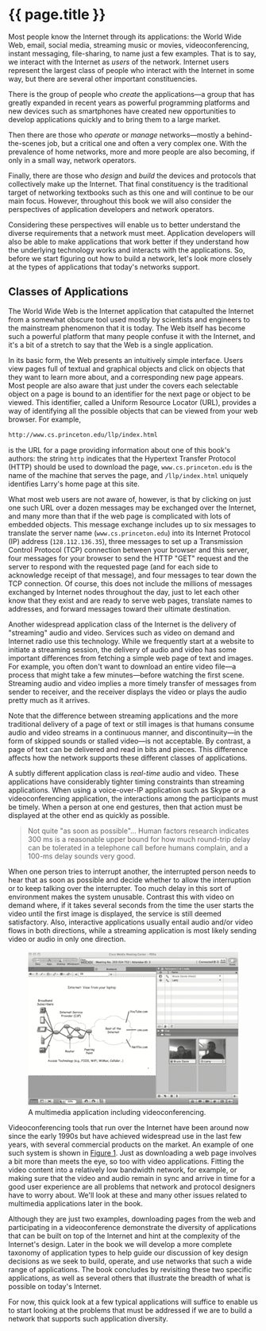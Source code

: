 # {{ page.title }}

Most people know the Internet through its applications: the World Wide
Web, email, social media, streaming music or movies,
videoconferencing, instant messaging, file-sharing, to name just a few
examples. That is to say, we interact with the Internet as *users* of
the network. Internet users represent the largest class of people who
interact with the Internet in some way, but there are several other
important constituencies.

There is the group of people who *create* the applications—a group
that has greatly expanded in recent years as powerful programming
platforms and new devices such as smartphones have created new
opportunities to develop applications quickly and to bring them to a
large market.

Then there are those who *operate* or *manage* networks—mostly a
behind-the-scenes job, but a critical one and often a very complex one.
With the prevalence of home networks, more and more people are also
becoming, if only in a small way, network operators.

Finally, there are those who *design* and *build* the devices and
protocols that collectively make up the Internet. That final
constituency is the traditional target of networking textbooks such as
this one and will continue to be our main focus. However, throughout
this book we will also consider the perspectives of application
developers and network operators.

Considering these perspectives will enable us to better understand the
diverse requirements that a network must meet. Application developers
will also be able to make applications that work better if they
understand how the underlying technology works and interacts with the
applications. So, before we start figuring out how to build a network,
let's look more closely at the types of applications that today's
networks support.

## Classes of Applications

The World Wide Web is the Internet application that catapulted the
Internet from a somewhat obscure tool used mostly by scientists and
engineers to the mainstream phenomenon that it is today. The Web itself
has become such a powerful platform that many people confuse it with the
Internet, and it's a bit of a stretch to say that the Web is a single application.

In its basic form, the Web presents an intuitively simple interface.
Users view pages full of textual and graphical objects and click on
objects that they want to learn more about, and a corresponding new page
appears. Most people are also aware that just under the covers each
selectable object on a page is bound to an identifier for the next page
or object to be viewed. This identifier, called a Uniform Resource
Locator (URL), provides a way of identifying all the possible objects
that can be viewed from your web browser. For example,

```html
http://www.cs.princeton.edu/llp/index.html
```

is the URL for a page providing information about one of this book's
authors: the string `http` indicates that the Hypertext Transfer
Protocol (HTTP) should be used to download the page,
`www.cs.princeton.edu` is the name of the machine that serves the
page, and `/llp/index.html` uniquely identifies Larry's home page at
this site.

What most web users are not aware of, however, is that by clicking on
just one such URL over a dozen messages may be exchanged over the
Internet, and many more than that if the web page is complicated with
lots of embedded objects. This message exchange includes up to six
messages to translate the server name (`www.cs.princeton.edu`)
into its Internet Protocol (IP) address (`128.112.136.35`),
three messages to set up a Transmission Control Protocol
(TCP) connection between your browser and this server, four messages for
your browser to send the HTTP "GET" request and the server to respond
with the requested page (and for each side to acknowledge receipt of
that message), and four messages to tear down the TCP connection. Of
course, this does not include the millions of messages exchanged by
Internet nodes throughout the day, just to let each other know that they
exist and are ready to serve web pages, translate names to addresses,
and forward messages toward their ultimate destination.

Another widespread application class of the Internet is the delivery of
"streaming" audio and video. Services such as video on demand and
Internet radio use this technology. While we frequently start at a
website to initiate a streaming session, the delivery of audio and video
has some important differences from fetching a simple web page of text
and images. For example, you often don't want to download an entire
video file—a process that might take a few minutes—before
watching the first scene. Streaming audio and video implies a more
timely transfer of messages from sender to receiver, and the receiver
displays the video or plays the audio pretty much as it arrives.

Note that the difference between streaming applications and the more
traditional delivery of a page of text or still images is that humans
consume audio and video streams in a continuous manner, and
discontinuity—in the form of skipped sounds or stalled video—is not
acceptable. By contrast, a page of text can be delivered and read in
bits and pieces. This difference affects how the network supports these
different classes of applications.

A subtly different application class is *real-time* audio and video.
These applications have considerably tighter timing constraints than
streaming applications. When using a voice-over-IP application such as
Skype or a videoconferencing application, the interactions among the
participants must be timely. When a person at one end gestures, then
that action must be displayed at the other end as quickly as possible.

> Not quite "as soon as possible"... Human factors research indicates 
> 300 ms is a reasonable upper bound for how much round-trip delay
> can  be tolerated in a telephone call before humans complain, and a 
> 100-ms delay sounds very good.

When one person tries to interrupt another, the interrupted person needs
to hear that as soon as possible and decide whether to allow the
interruption or to keep talking over the interrupter. Too much delay in
this sort of environment makes the system unusable. Contrast this with
video on demand where, if it takes several seconds from the time the
user starts the video until the first image is displayed, the service is
still deemed satisfactory. Also, interactive applications usually entail
audio and/or video flows in both directions, while a streaming
application is most likely sending video or audio in only one
direction.

<figure class="line">
	<a id="vic"></a>
	<img src="figures/f01-01-9780123850591.png" width="600px"/>
	<figcaption>A multimedia application including videoconferencing.</figcaption>
</figure>

Videoconferencing tools that run over the Internet have been around now
since the early 1990s but have achieved widespread use in the
last few years, with several commercial products on the market.
An example of one such system is
shown in [Figure 1](#vic). Just as downloading a web page
involves a bit more than meets the eye, so too with video applications.
Fitting the video content into a relatively low bandwidth network, for
example, or making sure that the video and audio remain in sync and
arrive in time for a good user experience are all problems that
network and protocol designers have to worry about. We'll look at
these and many other issues related to multimedia applications later
in the book.

Although they are just two examples, downloading pages from the web and
participating in a videoconference demonstrate the diversity of
applications that can be built on top of the Internet and hint at the
complexity of the Internet's design. Later in the book we will develop a
more complete taxonomy of application types to help guide our discussion
of key design decisions as we seek to build, operate, and use networks
that such a wide range of applications. The book concludes
by revisiting these two specific applications, as well as several others
that illustrate the breadth of what is possible on today's Internet.

For now, this quick look at a few typical applications will suffice to
enable us to start looking at the problems that must be addressed if we
are to build a network that supports such application diversity.
